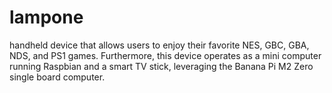 # lampone
handheld device that allows users to enjoy their favorite NES, GBC, GBA, NDS, and PS1 games. Furthermore, this device operates as a mini computer running Raspbian and a smart TV stick, leveraging the Banana Pi M2 Zero single board computer.

